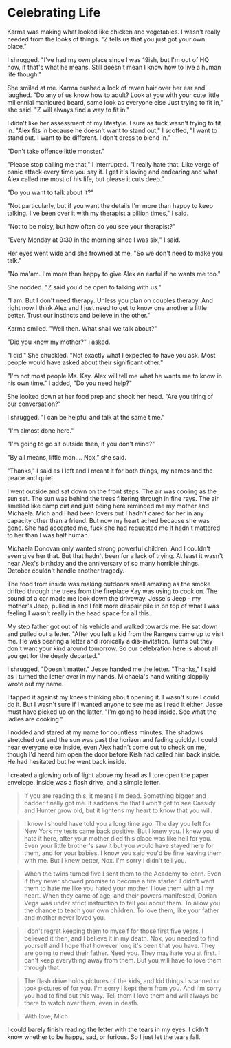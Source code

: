 # Celebrating Life

Karma was making what looked like chicken and vegetables. I wasn't really needed from the looks of things. "Z tells us that you just got your own place."

I shrugged. "I've had my own place since I was 19ish, but I'm out of HQ now, if that's what he means. Still doesn't mean I know how to live a human life though."

She smiled at me. Karma pushed a lock of raven hair over her ear and laughed. "Do any of us know how to adult? Look at you with your cute little millennial manicured beard, same look as everyone else  Just trying to fit in," she said. "Z will always find a way to fit in."

I didn't like her assessment of my lifestyle. I sure as fuck wasn't trying to fit in. "Alex fits in because he doesn't want to stand out,"  I scoffed, "I want to stand out.  I want to be different. I don't dress to blend in."

"Don't take offence little monster."

"Please stop calling me that," I interrupted. "I really hate that. Like verge of panic attack every time you say it. I get it's loving and endearing and what Alex called me most of his life, but please it cuts deep."

"Do you want to talk about it?"

"Not particularly, but if you want the details I'm more than happy to keep talking. I've been over it with my therapist a billion times," I said.

"Not to be noisy, but how often do you see your therapist?"

"Every Monday at 9:30 in the morning since I was six," I said.

Her eyes went wide and she frowned at me, "So we don't need to make you talk."

"No ma'am. I'm more than happy to give Alex an earful if he wants me too."

She nodded. "Z said you'd be open to talking with us."

"I am. But I don't need therapy. Unless you plan on couples therapy. And right now I think Alex and I just need to get to know one another a little better. Trust our instincts and believe in the other."

Karma smiled. "Well then. What shall we talk about?"

"Did you know my mother?" I asked.

"I did." She chuckled. "Not exactly what I expected to have you ask. Most people would have asked about their significant other."

"I'm not most people Ms. Kay. Alex will tell me what he wants me to know in his own time."  I added, "Do you need help?"

She looked down at her food prep and shook her head. "Are you tiring of our conversation?"

I shrugged. "I can be helpful and talk at the same time."

"I'm almost done here."

"I'm going to go sit outside then, if you don't mind?"

"By all means, little mon.... Nox," she said.  

"Thanks," I said as I left and I meant it for both things, my names and the peace and quiet.

I went outside and sat down on the front steps. The air was cooling as the sun set. The sun was behind the trees filtering through in fine rays. The air smelled like damp dirt and just being here reminded me my mother and Michaela. Mich and I had been lovers but I hadn't cared for her in any capacity other than a friend. But now my heart ached because she was gone. She had accepted me, fuck she had requested me  It hadn't mattered to her than I was half human.  

Michaela Donovan only wanted strong powerful children. And I couldn't even give her that. But that hadn't been for a lack of trying. At least it wasn't near Alex's birthday and the anniversary of so many horrible things. October couldn't handle another tragedy.  

The food from inside was making outdoors smell amazing as the smoke drifted through the trees from the fireplace Kay was using to cook on. The sound of a car made me look down the driveway. Jesse's Jeep - my mother's Jeep, pulled in and I felt more despair pile in on top of what I was feeling  I wasn't really in the head space for all this.

My step father got out of his vehicle and walked towards me. He sat down and pulled out a letter. "After you left a kid from the Rangers came up to visit me. He was bearing a letter and ironically a dis-invitation. Turns out they don't want your kind around tomorrow. So our celebration here is about all you get for the dearly departed."

I shrugged, "Doesn't matter." Jesse handed me the letter. "Thanks," I said as i turned the letter over in my hands. Michaela's hand writing sloppily wrote out my name.  

I tapped it against my knees thinking about opening it. I wasn't sure I could do it. But I wasn't sure if I wanted anyone to see me as i read it either. Jesse must have picked up on the latter, "I'm going to head inside. See what the ladies are cooking."

I nodded and stared at my name for countless minutes. The shadows stretched out and the sun was past the horizon and fading quickly. I could hear everyone else inside, even Alex hadn't come out to check on me, though I'd heard him open the door before Kish had called him back inside. He had hesitated but he went back inside.  

I created a glowing orb of light above my head as I tore open the paper envelope. Inside was a flash drive, and a simple letter.

> If you are reading this, it means I'm dead.  Something bigger and badder finally got me.  It saddens me that I won't get to see Cassidy and Hunter grow old, but it lightens my heart to know that you will.

> I know I should have told you a long time ago.  The day you left for New York my tests came back positive. But I knew you. I knew you'd hate it here, after your mother died this place was like hell for you. Even your little brother's saw it but you would have stayed here for them, and for your babies. I know you said you'd be fine leaving them with me.  But I knew better, Nox. I'm sorry I didn't tell you.

> When the twins turned five I sent them to the Academy to learn. Even if they never showed promise to become a fire starter. I didn't want them to hate me like you hated your mother. I love them with all my heart. When they came of age, and their powers manifested, Dorian Vega was under strict instruction to tell you about them. To allow you the chance to teach your own children. To love them, like your father and mother never loved you.

> I don't regret keeping them to myself for those first five years. I believed it then, and I believe it in my death. Nox, you needed to find yourself and I hope that however long it's been that you have. They are going to need their father. Need you. They may hate you at first.  I can't keep everything away from them. But you will have to love them through that.

> The flash drive holds pictures of the kids, and kid things I scanned or took pictures of for you. I'm sorry I kept them from you. And I'm sorry you had to find out this way.    Tell them I love them and will always be there to watch over them, even in death.

> With love, Mich

I could barely finish reading the letter with the tears in my eyes. I didn't know whether to be happy, sad, or furious. So I just let the tears fall.